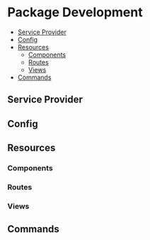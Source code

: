 # Package Development

* [Service Provider](#service-provider)
* [Config](#config)
* [Resources](#resources)
  * [Components](#components)
  * [Routes](#routes)
  * [Views](#views)
* [Commands](#commands)

<a name="service-provider"></a>

## Service Provider

<a name="config"></a>

## Config

<a name="resources"></a>

## Resources

<a name="components"></a>

### Components

<a name="routes"></a>

### Routes

<a name="views"></a>

### Views

<a name="commands"></a>

## Commands
